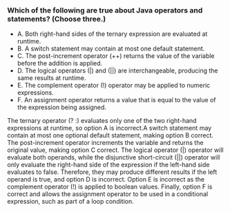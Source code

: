 ### Which of the following are true about Java operators and statements? (Choose three.)
* A. Both right-hand sides of the ternary expression are evaluated at runtime.
* B. A switch statement may contain at most one default statement.
* C. The post-increment operator (++) returns the value of the variable before the addition is applied.
* D. The logical operators (|) and (||) are interchangeable, producing the same results at runtime.
* E. The complement operator (!) operator may be applied to numeric expressions.
* F. An assignment operator returns a value that is equal to the value of the expression being assigned.

The ternary operator (? :) evaluates only one of the two right-hand expressions at runtime,
so option A is incorrect.A switch statement may contain at most one optional default statement,
making option B correct. The post-increment operator increments the variable
and returns the original value, making option C correct.
The logical operator (|) operator will evaluate both operands,
while the disjunctive short-circuit (||) operator will only
evaluate the right-hand side of the expression if the left-hand side evaluates to false.
Therefore, they may produce different results if the left operand is true, and option D is incorrect.
Option E is incorrect as the complement operator (!) is applied to boolean values.
Finally, option F is correct and allows the assignment operator
to be used in a conditional expression, such as part of a loop condition.